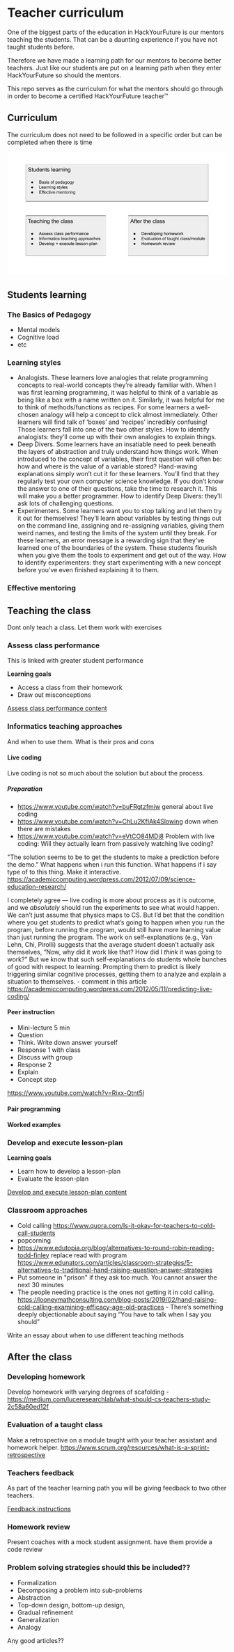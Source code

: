 # Teacher curriculum

One of the biggest parts of the education in HackYourFuture is our mentors teaching the students. That can be a daunting experience if you have not taught students before.

Therefore we have made a learning path for our mentors to become better teachers. Just like our students are put on a learning path when they enter HackYourFuture so should the mentors.

This repo serves as the curriculum for what the mentors should go through in order to become a certified HackYourFuture teacher™

## Curriculum

The curriculum does not need to be followed in a specific order but can be completed when there is time

![Teacher curriculum overview](teacher-curriculum-overview.png)

## Students learning

### The Basics of Pedagogy
- Mental models
- Cognitive load
- etc


### Learning styles
- Analogists. These learners love analogies that relate programming concepts to real-world concepts they’re already familiar with. When I was first learning programming, it was helpful to think of a variable as being like a box with a name written on it. Similarly, it was helpful for me to think of methods/functions as recipes. For some learners a well-chosen analogy will help a concept to click almost immediately. Other learners will find talk of ‘boxes’ and ‘recipes’ incredibly confusing! Those learners fall into one of the two other styles. How to identify analogists: they’ll come up with their own analogies to explain things.
- Deep Divers. Some learners have an insatiable need to peek beneath the layers of abstraction and truly understand how things work. When introduced to the concept of variables, their first question will often be: how and where is the value of a variable stored? Hand-waving explanations simply won’t cut it for these learners. You’ll find that they regularly test your own computer science knowledge. If you don’t know the answer to one of their questions, take the time to research it. This will make you a better programmer. How to identify Deep Divers: they’ll ask lots of challenging questions. 
- Experimenters. Some learners want you to stop talking and let them try it out for themselves! They’ll learn about variables by testing things out on the command line, assigning and re-assigning variables, giving them weird names, and testing the limits of the system until they break. For these learners, an error message is a rewarding sign that they’ve learned one of the boundaries of the system. These students flourish when you give them the tools to experiment and get out of the way. How to identify experimenters: they start experimenting with a new concept before you’ve even finished explaining it to them.


### Effective mentoring

## Teaching the class

Dont only teach a class. Let them work with exercises

### Assess class performance
This is linked with greater student performance

**Learning goals**
- Access a class from their homework
- Draw out misconceptions

[Assess class performance content](modules/assess-class-performance.md)

### Informatics teaching approaches

And when to use them. What is their pros and cons

#### Live coding

Live coding is not so much about the solution but about the process. 

##### Preparation
- https://www.youtube.com/watch?v=buFRgtzfmiw general about live coding
- https://www.youtube.com/watch?v=ChLu2KfIAk4Slowing down when there are mistakes
- https://www.youtube.com/watch?v=eVtCO84MDj8 Problem with live coding: Will they actually learn from passively watching live coding? 


"The solution seems to be to get the students to make a prediction before the demo." What happens when i run this function. What happens if i say type of to this thing. Make it interactive. https://academiccomputing.wordpress.com/2012/07/09/science-education-research/

I completely agree — live coding is more about process as it is outcome, and we *absolutely* should run the experiments to see what would happen. We can’t just assume that physics maps to CS. But I’d bet that the condition where you get students to predict what’s going to happen when you run the program, before running the program, would still have more learning value than just running the program. The work on self-explanations (e.g., Van Lehn, Chi, Pirolli) suggests that the average student doesn’t actually ask themselves, “Now, why did it work like that? How did I *think* it was going to work?” But we know that such self-explanations do students whole bunches of good with respect to learning. Prompting them to predict is likely triggering similar cognitive processes, getting them to analyze and explain a situation to themselves. - comment in this article https://academiccomputing.wordpress.com/2012/05/11/predicting-live-coding/


#### Peer instruction
- Mini-lecture 5 min
- Question
- Think. Write down answer yourself
- Response 1 with class
- Discuss with group
- Response 2
- Explain
- Concept step

https://www.youtube.com/watch?v=Rixx-Qtnt5I

#### Pair programming


#### Worked examples



### Develop and execute lesson-plan

**Learning goals**
- Learn how to develop a lesson-plan
- Evaluate the lesson-plan

[Develop and execute lesson-plan content](modules/develop-lesson-plan.md)


### Classroom approaches
- Cold calling https://www.quora.com/Is-it-okay-for-teachers-to-cold-call-students
- popcorning
- https://www.edutopia.org/blog/alternatives-to-round-robin-reading-todd-finley replace read with program
https://www.edunators.com/articles/classroom-strategies/5-alternatives-to-traditional-hand-raising-question-answer-strategies
- Put someone in "prison" if they ask too much. You cannot answer the next 30 minutes
- The people needing practice is the ones not getting it in cold calling. https://looneymathconsulting.com/blog-posts/2019/02/hand-raising-cold-calling-examining-efficacy-age-old-practices - There’s something deeply objectionable about saying “You have to talk when I say you should” 

Write an essay about when to use different teaching methods


## After the class

### Developing homework
Develop homework with varying degrees of scafolding - https://medium.com/luceresearchlab/what-should-cs-teachers-study-2c58a60ed12f


### Evaluation of a taught class
Make a retrospective on a module taught with your teacher assistant and homework helper. https://www.scrum.org/resources/what-is-a-sprint-retrospective

### Teachers feedback
As part of the teacher learning path you will be giving feedback to two other teachers.

[Feedback instructions](feedback.md)


### Homework review
Present coaches with a mock student assignment. have them provide a code review


### Problem solving strategies should this be included??
- Formalization
- Decomposing a problem into sub-problems
- Abstraction
- Top-down design, bottom-up design, 
- Gradual refinement
- Generalization
- Analogy

Any good articles?? 

